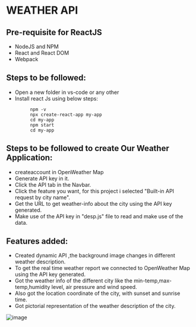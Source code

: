 # WEATHER API

## Pre-requisite for ReactJS
* NodeJS and NPM
* React and React DOM
* Webpack

## Steps to be followed:
- Open a new folder in vs-code or any other 
- Install react Js using below steps:
```
         npm -v
         npx create-react-app my-app
         cd my-app
         npm start
         cd my-app
  ```
         
 ## Steps to be followed to create Our Weather Application:
 * createaccount in OpenWeather Map
 * Generate API key in it.
 * Click the API tab in the Navbar.
 * Click the feature you want, for this project i selected "Built-in API request by city name".
 * Get the URL to get weather-info about the city using the API key generated.
 * Make use of the API key in "desp.js" file to read and make use of the data.
 
 ## Features added:
 * Created dynamic API ,the background image changes in different weather description.
 * To get the real time weather report we connected to OpenWeather Map using the API key generated.
 * Got the weather info of the different city like the min-temp,max-temp,humidity level, air pressure and wind speed.
 * Also got the location coordinate of the city, with sunset and sunrise time.
 * Got pictorial representation of the weather description of the city.
 
 ![image](https://user-images.githubusercontent.com/103670494/228627602-bba779dc-62dd-42ef-97d7-e1073c020382.png)

